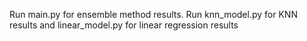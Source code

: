 Run main.py for ensemble method results. Run knn_model.py for KNN results and linear_model.py for linear regression results
